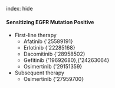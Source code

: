 index: hide

#### Sensitizing EGFR Mutation Positive
- First-line therapy
  - Afatinib {'25589191}
  - Erlotinib {'22285168}
  - Dacomitinib {'28958502}
  - Gefitinib {'19692680},{'24263064}
  - Osimertinib {'29151359}
- Subsequent therapy
  - Osimertinib {'27959700}